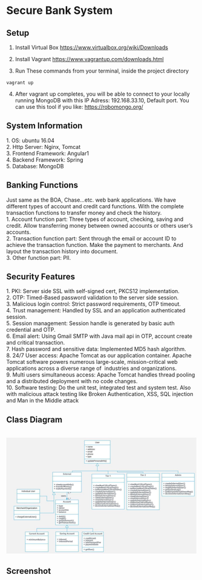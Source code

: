 # Secure Bank System

<h2>Setup</h2>

1. Install Virtual Box
   https://www.virtualbox.org/wiki/Downloads

2. Install Vagrant
    https://www.vagrantup.com/downloads.html

3. Run These commands from your terminal, inside the project directory
```
vagrant up
```

4. After vagrant up completes, you will be able to connect to your locally running MongoDB with this IP Adress: 192.168.33.10, Default port. You can use this tool if you like: https://robomongo.org/

<h2>System Information</h2>
1. OS: ubuntu 16.04</br>
2. Http Server: Nginx, Tomcat</br>
3. Frontend Framework: Angular1</br>
4. Backend Framework: Spring</br>
5. Database: MongoDB</br>

<h2>Banking Functions</h2>
Just same as the BOA, Chase…etc. web bank applications. We have different types of account and credit card functions. With the complete transaction functions to transfer money and check the history.</br>
1. Account function part: Three types of account, checking, saving and credit. Allow transferring money between owned accounts or others user’s accounts.</br>
2. Transaction function part: Sent through the email or account ID to achieve the transaction function. Make the payment to merchants. And layout the transaction history into document.</br>
3. Other function part: PII.</br>
<h2>Security Features</h2>
1. PKI: Server side SSL with self-signed cert, PKCS12 implementation.</br>  
2. OTP: Timed-Based password validation to the server side session.</br>  
3. Malicious login control: Strict password requirements, OTP timeout.</br>
4. Trust management: Handled by SSL and an application authenticated session.</br>  
5. Session management: Session handle is generated by basic auth credential and OTP.</br>  
6. Email alert: Using Gmail SMTP with Java mail api in OTP, account create and critical transaction.</br>  
7. Hash password and sensitive data: Implemented MD5 hash algorithm.</br>  
8. 24/7 User access: Apache Tomcat as our application container. Apache Tomcat software powers numerous large-scale, mission-critical web applications across a diverse range of  industries and organizations.</br>  
9. Multi users simultaneous access: Apache Tomcat handles thread pooling and a distributed deployment with no code changes.</br>  
10. Software testing: Do the unit test, integrated test and system test. Also with malicious attack testing like Broken Authentication, XSS, SQL injection and Man in the Middle attack</br> 

<h2>Class Diagram</h2></br>
<img src="./img/class-diagram.jpeg"></img>

<h2>Screenshot</h2>

